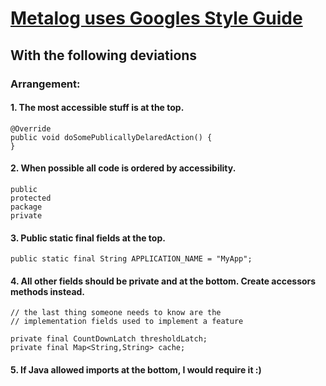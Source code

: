 # [Metalog uses Googles Style Guide](https://google.github.io/styleguide/javaguide.html)

## With the following deviations
### Arrangement:
#### 1. The most accessible stuff is at the top.
    @Override
    public void doSomePublicallyDelaredAction() {
    }
#### 2. When possible all code is ordered by accessibility.
    public
    protected 
    package
    private
#### 3. Public static final fields at the top.
    public static final String APPLICATION_NAME = "MyApp";
#### 4. All other fields should be private and at the bottom. Create accessors methods instead.
    // the last thing someone needs to know are the 
    // implementation fields used to implement a feature

    private final CountDownLatch thresholdLatch;
    private final Map<String,String> cache;
#### 5. If Java allowed imports at the bottom, I would require it :)